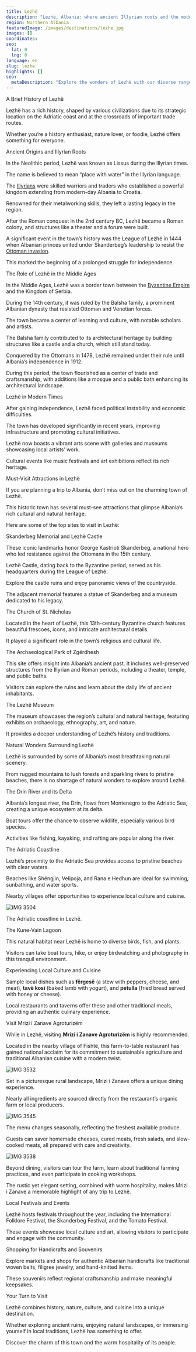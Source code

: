 ```yaml
---
title: Lezhë
description: "Lezhë, Albania: where ancient Illyrian roots and the modern era intertwine, creating a captivating blend of history and culture."
region: Northern Albania
featuredImage: /images/destinations/lezhe.jpg
images: []
coordinates:
seo:
  lat: 0
  lng: 0
language: en
slug: lezhe
highlights: []
seo:
  metaDescription: "Explore the wonders of Lezhë with our diverse range of products and services. Find everything you need to make the most of your Lezhë visit."
---
```


A Brief History of Lezhë

Lezhë has a rich history, shaped by various civilizations due to its strategic location on the Adriatic coast and at the crossroads of important trade routes.

Whether you’re a history enthusiast, nature lover, or foodie, Lezhë offers something for everyone.

Ancient Origins and Illyrian Roots

In the Neolithic period, Lezhë was known as Lissus during the Illyrian times.

The name is believed to mean “place with water” in the Illyrian language.

The [Illyrians](https://albaniavisit.com/the-illyrians/) were skilled warriors and traders who established a powerful kingdom extending from modern-day Albania to Croatia.

Renowned for their metalworking skills, they left a lasting legacy in the region.

After the Roman conquest in the 2nd century BC, Lezhë became a Roman colony, and structures like a theater and a forum were built.

A significant event in the town’s history was the League of Lezhë in 1444 when Albanian princes united under Skanderbeg’s leadership to resist the [Ottoman invasion](https://albaniavisit.com/albania-under-ottoman-rule/).

This marked the beginning of a prolonged struggle for independence.

The Role of Lezhë in the Middle Ages

In the Middle Ages, Lezhë was a border town between the [Byzantine Empire](https://albaniavisit.com/byzantine-era-albania/) and the Kingdom of Serbia.

During the 14th century, it was ruled by the Balsha family, a prominent Albanian dynasty that resisted Ottoman and Venetian forces.

The town became a center of learning and culture, with notable scholars and artists.

The Balsha family contributed to its architectural heritage by building structures like a castle and a church, which still stand today.

Conquered by the Ottomans in 1478, Lezhë remained under their rule until Albania’s independence in 1912.

During this period, the town flourished as a center of trade and craftsmanship, with additions like a mosque and a public bath enhancing its architectural landscape.

Lezhë in Modern Times

After gaining independence, Lezhë faced political instability and economic difficulties.

The town has developed significantly in recent years, improving infrastructure and promoting cultural initiatives.

Lezhë now boasts a vibrant arts scene with galleries and museums showcasing local artists’ work.

Cultural events like music festivals and art exhibitions reflect its rich heritage.

Must-Visit Attractions in Lezhë

If you are planning a trip to Albania, don’t miss out on the charming town of Lezhë.

This historic town has several must-see attractions that glimpse Albania’s rich cultural and natural heritage.

Here are some of the top sites to visit in Lezhë:

Skanderbeg Memorial and Lezhë Castle

These iconic landmarks honor George Kastrioti Skanderbeg, a national hero who led resistance against the Ottomans in the 15th century.

Lezhë Castle, dating back to the Byzantine period, served as his headquarters during the League of Lezhë.

Explore the castle ruins and enjoy panoramic views of the countryside.

The adjacent memorial features a statue of Skanderbeg and a museum dedicated to his legacy.

The Church of St. Nicholas

Located in the heart of Lezhë, this 13th-century Byzantine church features beautiful frescoes, icons, and intricate architectural details.

It played a significant role in the town’s religious and cultural life.

The Archaeological Park of Zgërdhesh

This site offers insight into Albania’s ancient past. It includes well-preserved structures from the Illyrian and Roman periods, including a theater, temple, and public baths.

Visitors can explore the ruins and learn about the daily life of ancient inhabitants.

The Lezhë Museum

The museum showcases the region’s cultural and natural heritage, featuring exhibits on archaeology, ethnography, art, and nature.

It provides a deeper understanding of Lezhë’s history and traditions.

Natural Wonders Surrounding Lezhë

Lezhë is surrounded by some of Albania’s most breathtaking natural scenery.

From rugged mountains to lush forests and sparkling rivers to pristine beaches, there is no shortage of natural wonders to explore around Lezhë.

The Drin River and its Delta

Albania’s longest river, the Drin, flows from Montenegro to the Adriatic Sea, creating a unique ecosystem at its delta.

Boat tours offer the chance to observe wildlife, especially various bird species.

Activities like fishing, kayaking, and rafting are popular along the river.

The Adriatic Coastline

Lezhë’s proximity to the Adriatic Sea provides access to pristine beaches with clear waters.

Beaches like Shëngjin, Velipoja, and Rana e Hedhun are ideal for swimming, sunbathing, and water sports.

Nearby villages offer opportunities to experience local culture and cuisine.

![IMG 3504](/images/destinations/IMG_3504.jpeg "IMG 3504")

The Adriatic coastline in Lezhë.

The Kune-Vain Lagoon

This natural habitat near Lezhë is home to diverse birds, fish, and plants.

Visitors can take boat tours, hike, or enjoy birdwatching and photography in this tranquil environment.

Experiencing Local Culture and Cuisine

Sample local dishes such as **fërgesë** (a stew with peppers, cheese, and meat), **tavë kosi** (baked lamb with yogurt), and **petulla** (fried bread served with honey or cheese).

Local restaurants and taverns offer these and other traditional meals, providing an authentic culinary experience.

Visit Mrizi i Zanave Agroturizëm

While in Lezhë, visiting **Mrizi i Zanave Agroturizëm** is highly recommended.

Located in the nearby village of Fishtë, this farm-to-table restaurant has gained national acclaim for its commitment to sustainable agriculture and traditional Albanian cuisine with a modern twist.

![IMG 3532](/images/destinations/IMG_3532.jpeg "IMG 3532")

Set in a picturesque rural landscape, Mrizi i Zanave offers a unique dining experience.

Nearly all ingredients are sourced directly from the restaurant’s organic farm or local producers.

![IMG 3545](/images/destinations/IMG_3545.jpeg "IMG 3545")

The menu changes seasonally, reflecting the freshest available produce.

Guests can savor homemade cheeses, cured meats, fresh salads, and slow-cooked meats, all prepared with care and creativity.

![IMG 3538](/images/destinations/IMG_3538.jpeg "IMG 3538")

Beyond dining, visitors can tour the farm, learn about traditional farming practices, and even participate in cooking workshops.

The rustic yet elegant setting, combined with warm hospitality, makes Mrizi i Zanave a memorable highlight of any trip to Lezhë.

Local Festivals and Events

Lezhë hosts festivals throughout the year, including the International Folklore Festival, the Skanderbeg Festival, and the Tomato Festival.

These events showcase local culture and art, allowing visitors to participate and engage with the community.

Shopping for Handicrafts and Souvenirs

Explore markets and shops for authentic Albanian handicrafts like traditional woven belts, filigree jewelry, and hand-knitted items.

These souvenirs reflect regional craftsmanship and make meaningful keepsakes.

Your Turn to Visit

Lezhë combines history, nature, culture, and cuisine into a unique destination.

Whether exploring ancient ruins, enjoying natural landscapes, or immersing yourself in local traditions, Lezhë has something to offer.

Discover the charm of this town and the warm hospitality of its people.

